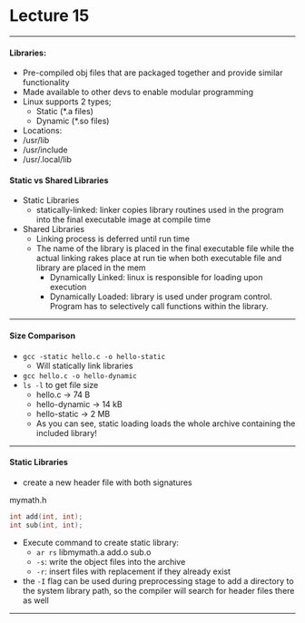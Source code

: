 <h1>Lecture 15</h1>

---

<h4>Libraries:</h4>

  * Pre-compiled obj files that are packaged together and provide similar functionality
  * Made available to other devs to enable modular programming
  * Linux supports 2 types;
      - Static (*.a files)
      - Dynamic (*.so files)
  * Locations:
  * /usr/lib
  * /usr/include
  * /usr/.local/lib

<h4>Static vs Shared Libraries</h4>
  
   * Static Libraries
       - statically-linked: linker copies library routines used in the program into the final executable image at compile time
   * Shared Libraries
       - Linking process is deferred until run time
       - The name of the library is placed in the final executable file while the actual linking rakes place at run tie when both executable file and library are placed in the mem
           + Dynamically Linked: linux is responsible for loading upon execution
           + Dynamically Loaded: library is used under program control. Program has to selectively call functions within the library.

---


<h4>Size Comparison</h4>
  
  * `gcc -static hello.c -o hello-static` 
      - Will statically link libraries
  * `gcc hello.c -o hello-dynamic` 
  * `ls -l` to get file size
      - hello.c -> 74 B
      - hello-dynamic -> 14 kB
      - hello-static -> 2 MB
      - As you can see, static loading loads the whole archive containing the included library!


---

<h4>Static Libraries</h4>

  * create a new header file with both signatures

mymath.h
```c
int add(int, int);
int sub(int, int);
```

  * Execute command to create static library:   
      - `ar rs` libmymath.a add.o sub.o
      - `-s`: write the object files into the archive
      - `-r`: insert files with replacement if they already exist
  * the `-I` flag can be used during preprocessing stage to add a directory to the system library path, so the compiler will search for header files there as well

---

